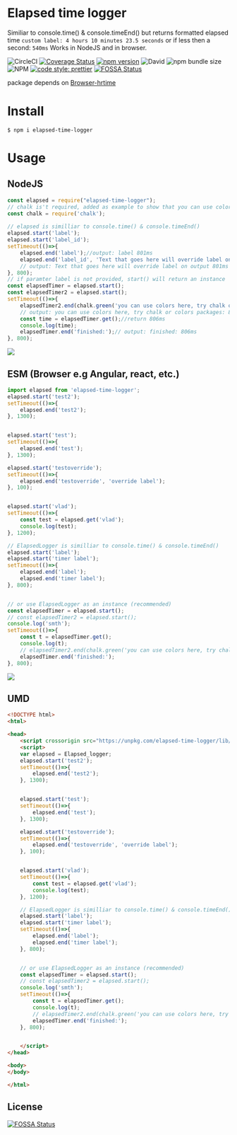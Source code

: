 # Elapsed time logger
Similiar to console.time() & console.timeEnd() but returns formatted elapsed time `custom label: 4 hours 10 minutes 23.5 seconds` or if less then a second: `540ms`
Works in NodeJS and in browser.

![CircleCI](https://img.shields.io/circleci/build/github/vltansky/elapsed-time-logger)
[![Coverage Status][coveralls-image]][coveralls-url]
[![npm version](https://img.shields.io/npm/v/elapsed-time-logger)](https://www.npmjs.com/package/elapsed-time-logger)
![David](https://img.shields.io/david/vltansky/elapsed-time-logger)
![npm bundle size](https://img.shields.io/bundlephobia/min/elapsed-time-logger)
![NPM](https://img.shields.io/npm/l/elapsed-time-logger)
[![code style: prettier](https://img.shields.io/badge/code_style-prettier-ff69b4.svg?style=flat-square)](https://github.com/prettier/prettier)
[![FOSSA Status](https://app.fossa.io/api/projects/git%2Bgithub.com%2Fvltansky%2Felapsed-time-logger.svg?type=shield)](https://app.fossa.io/projects/git%2Bgithub.com%2Fvltansky%2Felapsed-time-logger?ref=badge_shield)


[coveralls-image]: https://img.shields.io/coveralls/github/vltansky/elapsed-time-logger
[coveralls-url]: https://coveralls.io/github/vltansky/elapsed-time-logger

package depends on [Browser-hrtime](https://github.com/vltansky/browser-hrtime)
# Install
`$ npm i elapsed-time-logger`
# Usage

## NodeJS
```js
const elapsed = require("elapsed-time-logger");
// chalk is't required, added as example to show that you can use colors in output
const chalk = require('chalk');
 
// elapsed is similliar to console.time() & console.timeEnd() 
elapsed.start('label');
elapsed.start('label_id');
setTimeout(()=>{
    elapsed.end('label');//output: label 801ms
    elapsed.end('label_id', 'Text that goes here will override label on output');
    // output: Text that goes here will override label on output 801ms
}, 800);
// if paramter label is not provided, start() will return an instance 
const elapsedTimer = elapsed.start();
const elapsedTimer2 = elapsed.start();
setTimeout(()=>{
    elapsedTimer2.end(chalk.green('you can use colors here, try chalk or colors packages:'));
    // output: you can use colors here, try chalk or colors packages: 806ms
    const time = elapsedTimer.get();//return 806ms
    console.log(time);
    elapsedTimer.end('finished:');// output: finished: 806ms
}, 800);
```
<img src="node.png">

## ESM (Browser e.g Angular, react, etc.)
```js
import elapsed from 'elapsed-time-logger';
elapsed.start('test2');
setTimeout(()=>{
    elapsed.end('test2');
}, 1300);


elapsed.start('test');
setTimeout(()=>{
    elapsed.end('test');
}, 1300);

elapsed.start('testoverride');
setTimeout(()=>{
    elapsed.end('testoverride', 'override label');
}, 100);


elapsed.start('vlad');
setTimeout(()=>{
    const test = elapsed.get('vlad');
    console.log(test);
}, 1200);

// ElapsedLogger is similliar to console.time() & console.timeEnd() 
elapsed.start('label');
elapsed.start('timer label');
setTimeout(()=>{
    elapsed.end('label');
    elapsed.end('timer label');
}, 800);


// or use ElapsedLogger as an instance (recommended)
const elapsedTimer = elapsed.start();
// const elapsedTimer2 = elapsed.start();
console.log('smth');
setTimeout(()=>{
    const t = elapsedTimer.get();
    console.log(t);
    // elapsedTimer2.end(chalk.green('you can use colors here, try chalk or colors packages:'));
    elapsedTimer.end('finished:');
}, 800);
```
<img src="browser.png">

## UMD
```html
<!DOCTYPE html>
<html>

<head>
    <script crossorigin src="https://unpkg.com/elapsed-time-logger/lib/umd/index.js"></script>
    <script>
    var elapsed = Elapsed_logger;
    elapsed.start('test2');
    setTimeout(()=>{
        elapsed.end('test2');
    }, 1300);


    elapsed.start('test');
    setTimeout(()=>{
        elapsed.end('test');
    }, 1300);

    elapsed.start('testoverride');
    setTimeout(()=>{
        elapsed.end('testoverride', 'override label');
    }, 100);


    elapsed.start('vlad');
    setTimeout(()=>{
        const test = elapsed.get('vlad');
        console.log(test);
    }, 1200);

    // ElapsedLogger is similliar to console.time() & console.timeEnd() 
    elapsed.start('label');
    elapsed.start('timer label');
    setTimeout(()=>{
        elapsed.end('label');
        elapsed.end('timer label');
    }, 800);


    // or use ElapsedLogger as an instance (recommended)
    const elapsedTimer = elapsed.start();
    // const elapsedTimer2 = elapsed.start();
    console.log('smth');
    setTimeout(()=>{
        const t = elapsedTimer.get();
        console.log(t);
        // elapsedTimer2.end(chalk.green('you can use colors here, try chalk or colors packages:'));
        elapsedTimer.end('finished:');
    }, 800);


    </script>
</head>

<body>
</body>

</html>
```

## License
[![FOSSA Status](https://app.fossa.io/api/projects/git%2Bgithub.com%2Fvltansky%2Felapsed-time-logger.svg?type=large)](https://app.fossa.io/projects/git%2Bgithub.com%2Fvltansky%2Felapsed-time-logger?ref=badge_large)